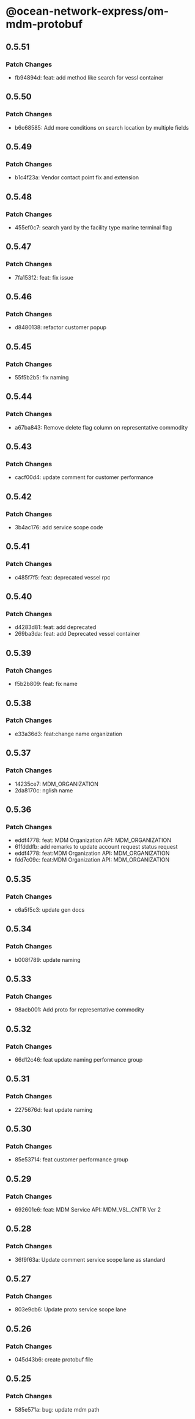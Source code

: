 # @ocean-network-express/om-mdm-protobuf

## 0.5.51

### Patch Changes

- fb94894d: feat: add method like search for vessl container

## 0.5.50

### Patch Changes

- b6c68585: Add more conditions on search location by multiple fields

## 0.5.49

### Patch Changes

- b1c4f23a: Vendor contact point fix and extension

## 0.5.48

### Patch Changes

- 455ef0c7: search yard by the facility type marine terminal flag

## 0.5.47

### Patch Changes

- 7fa153f2: feat: fix issue

## 0.5.46

### Patch Changes

- d8480138: refactor customer popup

## 0.5.45

### Patch Changes

- 55f5b2b5: fix naming

## 0.5.44

### Patch Changes

- a67ba843: Remove delete flag column on representative commodity

## 0.5.43

### Patch Changes

- cacf00d4: update comment for customer performance

## 0.5.42

### Patch Changes

- 3b4ac176: add service scope code

## 0.5.41

### Patch Changes

- c485f7f5: feat: deprecated vessel rpc

## 0.5.40

### Patch Changes

- d4283d81: feat: add deprecated
- 269ba3da: feat: add Deprecated vessel container

## 0.5.39

### Patch Changes

- f5b2b809: feat: fix name

## 0.5.38

### Patch Changes

- e33a36d3: feat:change name organization

## 0.5.37

### Patch Changes

- 14235ce7: MDM_ORGANIZATION
- 2da8170c: nglish name

## 0.5.36

### Patch Changes

- eddf4778: feat: MDM Organization API: MDM_ORGANIZATION
- 61fdddfb: add remarks to update account request status request
- eddf4778: feat:MDM Organization API: MDM_ORGANIZATION
- fdd7c09c: feat:MDM Organization API: MDM_ORGANIZATION

## 0.5.35

### Patch Changes

- c6a5f5c3: update gen docs

## 0.5.34

### Patch Changes

- b008f789: update naming

## 0.5.33

### Patch Changes

- 98acb001: Add proto for representative commodity

## 0.5.32

### Patch Changes

- 66d12c46: feat update naming performance group

## 0.5.31

### Patch Changes

- 2275676d: feat update naming

## 0.5.30

### Patch Changes

- 85e53714: feat customer performance group

## 0.5.29

### Patch Changes

- 692601e6: feat: MDM Service API: MDM_VSL_CNTR Ver 2

## 0.5.28

### Patch Changes

- 36f9f63a: Update comment service scope lane as standard

## 0.5.27

### Patch Changes

- 803e9cb6: Update proto service scope lane

## 0.5.26

### Patch Changes

- 045d43b6: create protobuf file

## 0.5.25

### Patch Changes

- 585e571a: bug: update mdm path
